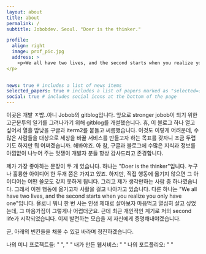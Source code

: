 ```yaml
---
layout: about
title: about
permalink: /
subtitle: Jobobdev. Seoul. "Doer is the thinker."

profile:
  align: right
  image: prof_pic.jpg
  address: >
    <p>We all have two lives, and the second starts when you realize you only have one.
</p>
    

news: true # includes a list of news items
selected_papers: true # includes a list of papers marked as "selected={true}"
social: true # includes social icons at the bottom of the page
---
```


이곳은 개발 ㅈ밥..아니 Jobob의 gitblog입니다. 앞으로 stronger jobob이 되기 위한 고군분투의 일기를 그려나가기 위해 gitblog를 개설했습니다. 휴, 이 블로그 하나 열고싶어서 열흘 밤낮을 구글과 iterm2를 붙들고 씨름했습니다. 이것도 이렇게 어려운데, 수많은 사람들을 대상으로 세상을 바꿀 서비스를 만들고자 하는 목표를 갖자니 조금 두렵기도 하지만 뭐 어쩌겠습니까. 해봐야죠. 아 참, 구글과 블로그에 수많은 지식과 정보를 아낌없이 나누어 주는 멋쟁이 개발자 분들 항상 감사드리고 존경합니다.

제가 가장 좋아하는 문장이 두 개 있습니다.
하나는 "Doer is the thinker"입니다. 누구나 훌륭한 아이디어 한 두개 쯤은 가지고 있죠. 하지만, 직접 행동에 옮기지 않으면 그 아이디어는 어떤 쓸모도 갖지 못하게 됩니다. 그리고 제가 생각만하는 사람 중 하나였습니다. 그래서 이젠 행동에 옮기고자 사활을 걸고 나아가고 있습니다.
다른 하나는 "We all have two lives, and the second starts when you realize you only have one"입니다. 욜로니 뭐니 한 번 사는 인생 제대로 살아보자 마음먹고 열심히 살고 싶었는데, 그 마음가짐이 그렇게나 어렵더군요. 근데 최근 개인적인 계기로 저의 second life가 시작되었습니다. 이제 발전하는 모습을 저 자신에게 증명해내야겠습니다.

곧, 아래의 빈칸들을 채울 수 있길 바라며 정진하겠습니다.

나의 미니 프로젝트들: " ", " "
내가 만든 웹서비스: " "
나의 포트폴리오: " "

